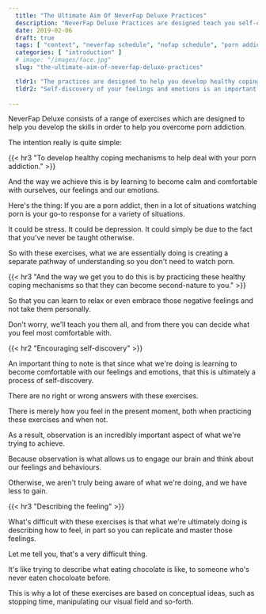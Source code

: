 ```yaml
---
  title: "The Ultimate Aim Of NeverFap Deluxe Practices"
  description: "NeverFap Deluxe Practices are designed teach you self-control through verifiable practices."
  date: 2019-02-06
  draft: true
  tags: [ "context", "neverfap schedule", "nofap schedule", "porn addiction", "addiction", "awareness", "nofap", "neverfap", "neverfap deluxe", "neverfap basics" ]
  categories: [ "introduction" ]
  # image: "/images/face.jpg"
  slug: "the-ultimate-aim-of-neverfap-deluxe-practices"

  tldr1: "The practices are designed to help you develop healthy coping mechanisms through self-awareness and perspective exercises."
  tldr2: "Self-discovery of your feelings and emotions is an important part of this process."
  
---
```


<!-- TODO -->

NeverFap Deluxe consists of a range of exercises which are designed to help you develop the skills in order to help you overcome porn addiction.

The intention really is quite simple:

{{< hr3 "To develop healthy coping mechanisms to help deal with your porn addiction." >}}

And the way we achieve this is by learning to become calm and comfortable with ourselves, our feelings and our emotions.

Here's the thing: If you are a porn addict, then in a lot of situations watching porn is your go-to response for a variety of situations.

It could be stress. It could be depression. It could simply be due to the fact that you've never be taught otherwise.

So with these exercises, what we are essentially doing is creating a separate pathway of understanding so you don't need to watch porn.

{{< hr3 "And the way we get you to do this is by practicing these healthy coping mechanisms so that they can become second-nature to you." >}}

So that you can learn to relax or even embrace those negative feelings and not take them personally.

Don't worry, we'll teach you them all, and from there you can decide what you feel most comfortable with.

{{< hr2 "Encouraging self-discovery" >}}

An important thing to note is that since what we're doing is learning to become comfortable with our feelings and emotions, that this is ultimately a process of self-discovery.

There are no right or wrong answers with these exercises. 

There is merely how you feel in the present moment, both when practicing these exercises and when not. 

As a result, observation is an incredibly important aspect of what we're trying to achieve.

Because observation is what allows us to engage our brain and think about our feelings and behaviours.

Otherwise, we aren't truly being aware of what we're doing, and we have less to gain.
 
{{< hr3 "Describing the feeling" >}}

What's difficult with these exercises is that what we're ultimately doing is describing how to feel, in part so you can replicate and master those feelings. 

Let me tell you, that's a very difficult thing.

It's like trying to describe what eating chocolate is like, to someone who's never eaten chocoloate before. 

<!-- TODO: We try and mitigate this with the audio course, however  -->

This is why a lot of these exercises are based on conceptual ideas, such as stopping time, manipulating our visual field and so-forth.